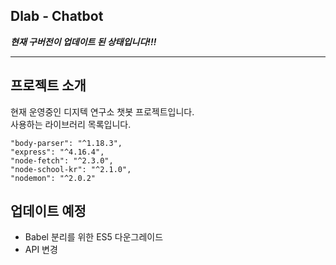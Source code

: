 
Dlab - Chatbot
---

___현재 구버전이 업데이트 된 상태입니다!!!___


---  


## 프로젝트 소개
현재 운영중인 디지텍 연구소 챗봇 프로젝트입니다.  
사용하는 라이브러리 목록입니다.

    "body-parser": "^1.18.3",
    "express": "^4.16.4",
    "node-fetch": "^2.3.0",
    "node-school-kr": "^2.1.0",
    "nodemon": "^2.0.2"




## 업데이트 예정
- Babel 분리를 위한 ES5 다운그레이드
- API 변경


